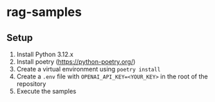 # rag-samples

## Setup

1. Install Python 3.12.x
2. Install poetry (https://python-poetry.org/)
3. Create a virtual environment using `poetry install`
4. Create a `.env` file with `OPENAI_API_KEY=<YOUR_KEY>` in the root of the repository
5. Execute the samples